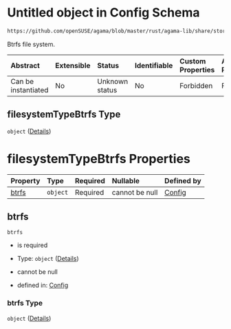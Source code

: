 # Untitled object in Config Schema

```txt
https://github.com/openSUSE/agama/blob/master/rust/agama-lib/share/storage.schema.json#/$defs/filesystemTypeBtrfs
```

Btrfs file system.

| Abstract            | Extensible | Status         | Identifiable | Custom Properties | Additional Properties | Access Restrictions | Defined In                                                          |
| :------------------ | :--------- | :------------- | :----------- | :---------------- | :-------------------- | :------------------ | :------------------------------------------------------------------ |
| Can be instantiated | No         | Unknown status | No           | Forbidden         | Forbidden             | none                | [storage.schema.json\*](storage.schema.json "open original schema") |

## filesystemTypeBtrfs Type

`object` ([Details](storage-1-defs-filesystemtypebtrfs.md))

# filesystemTypeBtrfs Properties

| Property        | Type     | Required | Nullable       | Defined by                                                                                                                                                                                            |
| :-------------- | :------- | :------- | :------------- | :---------------------------------------------------------------------------------------------------------------------------------------------------------------------------------------------------- |
| [btrfs](#btrfs) | `object` | Required | cannot be null | [Config](storage-1-defs-filesystemtypebtrfs-properties-btrfs.md "https://github.com/openSUSE/agama/blob/master/rust/agama-lib/share/storage.schema.json#/$defs/filesystemTypeBtrfs/properties/btrfs") |

## btrfs



`btrfs`

* is required

* Type: `object` ([Details](storage-1-defs-filesystemtypebtrfs-properties-btrfs.md))

* cannot be null

* defined in: [Config](storage-1-defs-filesystemtypebtrfs-properties-btrfs.md "https://github.com/openSUSE/agama/blob/master/rust/agama-lib/share/storage.schema.json#/$defs/filesystemTypeBtrfs/properties/btrfs")

### btrfs Type

`object` ([Details](storage-1-defs-filesystemtypebtrfs-properties-btrfs.md))
